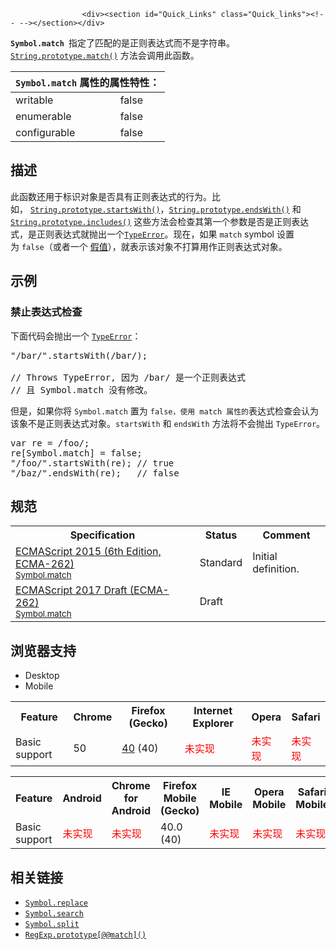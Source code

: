 
                
                  
                    <div><section id="Quick_Links" class="Quick_links"><!-- --></section></div>

<p><code><strong>Symbol.match&#xA0;</strong></code>&#x6307;&#x5B9A;&#x4E86;&#x5339;&#x914D;&#x7684;&#x662F;&#x6B63;&#x5219;&#x8868;&#x8FBE;&#x5F0F;&#x800C;&#x4E0D;&#x662F;&#x5B57;&#x7B26;&#x4E32;&#x3002;<a href="/zh-CN/docs/Web/JavaScript/Reference/Global_Objects/String/match" title="&#x5F53;&#x5B57;&#x7B26;&#x4E32;&#x5339;&#x914D;&#x5230;&#x6B63;&#x5219;&#x8868;&#x8FBE;&#x5F0F;&#xFF08;regular expression&#xFF09;&#x65F6;&#xFF0C;match() &#x65B9;&#x6CD5;&#x4F1A;&#x63D0;&#x53D6;&#x5339;&#x914D;&#x9879;&#x3002;"><code>String.prototype.match()</code></a> &#x65B9;&#x6CD5;&#x4F1A;&#x8C03;&#x7528;&#x6B64;&#x51FD;&#x6570;&#x3002;</p>

<div><table class="standard-table"> 
  <thead> 
    <tr> 
      <th class="header" colspan="2"><code>Symbol.match</code> &#x5C5E;&#x6027;&#x7684;&#x5C5E;&#x6027;&#x7279;&#x6027;&#xFF1A;</th> 
    </tr> 
  </thead> 
  <tbody> 
    <tr> 
      <td>writable</td> 
      <td>false</td> 
    </tr> 
    <tr> 
      <td>enumerable</td> 
      <td>false</td> 
    </tr> 
    <tr> 
      <td>configurable</td> 
      <td>false</td> 
    </tr> 
  </tbody> 
</table></div>

<h2 id="&#x63CF;&#x8FF0;">&#x63CF;&#x8FF0;</h2>

<p>&#x6B64;&#x51FD;&#x6570;&#x8FD8;&#x7528;&#x4E8E;&#x6807;&#x8BC6;&#x5BF9;&#x8C61;&#x662F;&#x5426;&#x5177;&#x6709;&#x6B63;&#x5219;&#x8868;&#x8FBE;&#x5F0F;&#x7684;&#x884C;&#x4E3A;&#x3002;&#x6BD4;&#x5982;&#xFF0C;&#xA0;<a href="/zh-CN/docs/Web/JavaScript/Reference/Global_Objects/String/startsWith" title="startsWith()&#x65B9;&#x6CD5;&#x7528;&#x6765;&#x5224;&#x65AD;&#x5F53;&#x524D;&#x5B57;&#x7B26;&#x4E32;&#x662F;&#x5426;&#x662F;&#x4EE5;&#x53E6;&#x5916;&#x4E00;&#x4E2A;&#x7ED9;&#x5B9A;&#x7684;&#x5B50;&#x5B57;&#x7B26;&#x4E32;&#x201C;&#x5F00;&#x5934;&#x201D;&#x7684;&#xFF0C;&#x6839;&#x636E;&#x5224;&#x65AD;&#x7ED3;&#x679C;&#x8FD4;&#x56DE; true &#x6216; false&#x3002;"><code>String.prototype.startsWith()</code></a>&#xFF0C;<a href="/zh-CN/docs/Web/JavaScript/Reference/Global_Objects/String/endsWith" title="endsWith()&#x65B9;&#x6CD5;&#x7528;&#x6765;&#x5224;&#x65AD;&#x5F53;&#x524D;&#x5B57;&#x7B26;&#x4E32;&#x662F;&#x5426;&#x662F;&#x4EE5;&#x53E6;&#x5916;&#x4E00;&#x4E2A;&#x7ED9;&#x5B9A;&#x7684;&#x5B50;&#x5B57;&#x7B26;&#x4E32;&#x201C;&#x7ED3;&#x5C3E;&#x201D;&#x7684;&#xFF0C;&#x6839;&#x636E;&#x5224;&#x65AD;&#x7ED3;&#x679C;&#x8FD4;&#x56DE; true &#x6216; false&#x3002;"><code>String.prototype.endsWith()</code></a> &#x548C; <a href="/zh-CN/docs/Web/JavaScript/Reference/Global_Objects/String/includes" title="includes() &#x65B9;&#x6CD5;&#x7528;&#x4E8E;&#x5224;&#x65AD;&#x4E00;&#x4E2A;&#x5B57;&#x7B26;&#x4E32;&#x662F;&#x5426;&#x88AB;&#x5305;&#x542B;&#x5728;&#x53E6;&#x4E00;&#x4E2A;&#x5B57;&#x7B26;&#x4E32;&#x4E2D;&#xFF0C;&#x5982;&#x679C;&#x5305;&#x542B;&#xFF0C;&#x5C31;&#x8FD4;&#x56DE;true&#xFF1B;&#x5426;&#x5219;&#xFF0C;&#x8FD4;&#x56DE;false&#x3002;"><code>String.prototype.includes()</code></a> &#x8FD9;&#x4E9B;&#x65B9;&#x6CD5;&#x4F1A;&#x68C0;&#x67E5;&#x5176;&#x7B2C;&#x4E00;&#x4E2A;&#x53C2;&#x6570;&#x662F;&#x5426;&#x662F;&#x6B63;&#x5219;&#x8868;&#x8FBE;&#x5F0F;&#xFF0C;&#x662F;&#x6B63;&#x5219;&#x8868;&#x8FBE;&#x5F0F;&#x5C31;&#x629B;&#x51FA;&#x4E00;&#x4E2A;<a href="/zh-CN/docs/Web/JavaScript/Reference/Global_Objects/TypeError" title="TypeError&#xFF08;&#x7C7B;&#x578B;&#x9519;&#x8BEF;&#xFF09;&#xA0;&#x5BF9;&#x8C61;&#x7528;&#x6765;&#x8868;&#x793A;&#x503C;&#x7684;&#x7C7B;&#x578B;&#x975E;&#x9884;&#x671F;&#x7C7B;&#x578B;&#x65F6;&#x53D1;&#x751F;&#x7684;&#x9519;&#x8BEF;&#x3002;"><code>TypeError</code></a>&#x3002;&#x73B0;&#x5728;&#xFF0C;&#x5982;&#x679C;&#xA0;<code>match</code> symbol &#x8BBE;&#x7F6E;&#x4E3A;&#xA0;<code>false</code>&#xFF08;&#x6216;&#x8005;&#x4E00;&#x4E2A; <a href="/en-US/docs/Glossary/Falsy" class="glossaryLink" title="&#x5047;&#x503C;: A falsy&#xA0;value is a&#xA0;value that&#xA0;translates to false when evaluated in a Boolean context.">&#x5047;&#x503C;</a>&#xFF09;&#xFF0C;&#x5C31;&#x8868;&#x793A;&#x8BE5;&#x5BF9;&#x8C61;&#x4E0D;&#x6253;&#x7B97;&#x7528;&#x4F5C;&#x6B63;&#x5219;&#x8868;&#x8FBE;&#x5F0F;&#x5BF9;&#x8C61;&#x3002;</p>

<h2 id="&#x793A;&#x4F8B;">&#x793A;&#x4F8B;</h2>

<h3 id="&#x7981;&#x6B62;&#x8868;&#x8FBE;&#x5F0F;&#x68C0;&#x67E5;">&#x7981;&#x6B62;&#x8868;&#x8FBE;&#x5F0F;&#x68C0;&#x67E5;</h3>

<p>&#x4E0B;&#x9762;&#x4EE3;&#x7801;&#x4F1A;&#x629B;&#x51FA;&#x4E00;&#x4E2A; <a href="/zh-CN/docs/Web/JavaScript/Reference/Global_Objects/TypeError" title="TypeError&#xFF08;&#x7C7B;&#x578B;&#x9519;&#x8BEF;&#xFF09;&#xA0;&#x5BF9;&#x8C61;&#x7528;&#x6765;&#x8868;&#x793A;&#x503C;&#x7684;&#x7C7B;&#x578B;&#x975E;&#x9884;&#x671F;&#x7C7B;&#x578B;&#x65F6;&#x53D1;&#x751F;&#x7684;&#x9519;&#x8BEF;&#x3002;"><code>TypeError</code></a>&#xFF1A;</p>

<pre class="brush: js">&quot;/bar/&quot;.startsWith(/bar/); 

// Throws TypeError, &#x56E0;&#x4E3A; /bar/ &#x662F;&#x4E00;&#x4E2A;&#x6B63;&#x5219;&#x8868;&#x8FBE;&#x5F0F;
// &#x4E14; Symbol.match &#x6CA1;&#x6709;&#x4FEE;&#x6539;&#x3002;</pre>

<p>&#x4F46;&#x662F;&#xFF0C;&#x5982;&#x679C;&#x4F60;&#x5C06;&#xA0;<code>Symbol.match</code> &#x7F6E;&#x4E3A;&#xA0;<code>false&#xFF0C;&#x4F7F;&#x7528; match &#x5C5E;&#x6027;&#x7684;</code>&#x8868;&#x8FBE;&#x5F0F;&#x68C0;&#x67E5;&#x4F1A;&#x8BA4;&#x4E3A;&#x8BE5;&#x8C61;&#x4E0D;&#x662F;&#x6B63;&#x5219;&#x8868;&#x8FBE;&#x5F0F;&#x5BF9;&#x8C61;&#x3002;<code>startsWith</code> &#x548C; <code>endsWith</code>&#xA0;&#x65B9;&#x6CD5;&#x5C06;&#x4E0D;&#x4F1A;&#x629B;&#x51FA;&#xA0;<code>TypeError</code>&#x3002;</p>

<pre class="brush: js">var re = /foo/;
re[Symbol.match] = false;
&quot;/foo/&quot;.startsWith(re); // true
&quot;/baz/&quot;.endsWith(re);   // false
</pre>

<h2 id="&#x89C4;&#x8303;">&#x89C4;&#x8303;</h2>

<table class="standard-table">
 <tbody>
  <tr>
   <th scope="col">Specification</th>
   <th scope="col">Status</th>
   <th scope="col">Comment</th>
  </tr>
  <tr>
   <td><a href="http://www.ecma-international.org/ecma-262/6.0/#sec-symbol.match" class="external" lang="en" hreflang="en">ECMAScript 2015 (6th Edition, ECMA-262)<br><small lang="zh-CN">Symbol.match</small></a></td>
   <td><span class="spec-Standard">Standard</span></td>
   <td>Initial definition.</td>
  </tr>
  <tr>
   <td><a href="https://tc39.github.io/ecma262/#sec-symbol.match" class="external" lang="en" hreflang="en">ECMAScript 2017 Draft (ECMA-262)<br><small lang="zh-CN">Symbol.match</small></a></td>
   <td><span class="spec-Draft">Draft</span></td>
   <td>&#xA0;</td>
  </tr>
 </tbody>
</table>

<h2 id="&#x6D4F;&#x89C8;&#x5668;&#x652F;&#x6301;">&#x6D4F;&#x89C8;&#x5668;&#x652F;&#x6301;</h2>

<p></p><div class="htab"> 
    <a name="AutoCompatibilityTable" id="AutoCompatibilityTable"></a> 
    <ul> 
        <li class="selected"><a>Desktop</a></li> 
        <li><a>Mobile</a></li> 
    </ul> 
</div><p></p>

<div id="compat-desktop">
<table class="compat-table">
 <tbody>
  <tr>
   <th>Feature</th>
   <th>Chrome</th>
   <th>Firefox (Gecko)</th>
   <th>Internet Explorer</th>
   <th>Opera</th>
   <th>Safari</th>
  </tr>
  <tr>
   <td>Basic support</td>
   <td>50</td>
   <td><a href="/en-US/Firefox/Releases/40" title="Released on 2015-08-11.">40</a> (40)</td>
   <td><span style="color: #f00;">&#x672A;&#x5B9E;&#x73B0;</span></td>
   <td><span style="color: #f00;">&#x672A;&#x5B9E;&#x73B0;</span></td>
   <td><span style="color: #f00;">&#x672A;&#x5B9E;&#x73B0;</span></td>
  </tr>
 </tbody>
</table>
</div>

<div id="compat-mobile">
<table class="compat-table">
 <tbody>
  <tr>
   <th>Feature</th>
   <th>Android</th>
   <th>Chrome for Android</th>
   <th>Firefox Mobile (Gecko)</th>
   <th>IE Mobile</th>
   <th>Opera Mobile</th>
   <th>Safari Mobile</th>
  </tr>
  <tr>
   <td>Basic support</td>
   <td><span style="color: #f00;">&#x672A;&#x5B9E;&#x73B0;</span></td>
   <td><span style="color: #f00;">&#x672A;&#x5B9E;&#x73B0;</span></td>
   <td>40.0 (40)</td>
   <td><span style="color: #f00;">&#x672A;&#x5B9E;&#x73B0;</span></td>
   <td><span style="color: #f00;">&#x672A;&#x5B9E;&#x73B0;</span></td>
   <td><span style="color: #f00;">&#x672A;&#x5B9E;&#x73B0;</span></td>
  </tr>
 </tbody>
</table>
</div>

<h2 id="&#x76F8;&#x5173;&#x94FE;&#x63A5;">&#x76F8;&#x5173;&#x94FE;&#x63A5;</h2>

<ul>
 <li><a href="/zh-CN/docs/Web/JavaScript/Reference/Global_Objects/Symbol/replace" class="new" title="&#x6B64;&#x9875;&#x9762;&#x4ECD;&#x672A;&#x88AB;&#x672C;&#x5730;&#x5316;, &#x671F;&#x5F85;&#x60A8;&#x7684;&#x7FFB;&#x8BD1;!"><code>Symbol.replace</code></a></li>
 <li><a href="/zh-CN/docs/Web/JavaScript/Reference/Global_Objects/Symbol/search" class="new" title="&#x6B64;&#x9875;&#x9762;&#x4ECD;&#x672A;&#x88AB;&#x672C;&#x5730;&#x5316;, &#x671F;&#x5F85;&#x60A8;&#x7684;&#x7FFB;&#x8BD1;!"><code>Symbol.search</code></a></li>
 <li><a href="/zh-CN/docs/Web/JavaScript/Reference/Global_Objects/Symbol/split" title="Symbol.split&#xA0;&#x6307;&#x5411;&#xA0; &#x4E00;&#x4E2A;&#x6B63;&#x5219;&#x5206;&#x5272;&#x5B57;&#x7B26;&#x4E32;&#x7684;&#x65B9;&#x6CD5;&#x3002;&#xA0;&#x8FD9;&#x4E2A;&#x65B9;&#x6CD5;&#x901A;&#x8FC7; String.prototype.split() &#x8C03;&#x7528;&#x3002;"><code>Symbol.split</code></a></li>
 <li><a href="/zh-CN/docs/Web/JavaScript/Reference/Global_Objects/RegExp/@@match" title="The [@@match]() method retrieves the matches when matching a string against a regular expression."><code>RegExp.prototype[@@match]()</code></a></li>
</ul>
                  
                
              